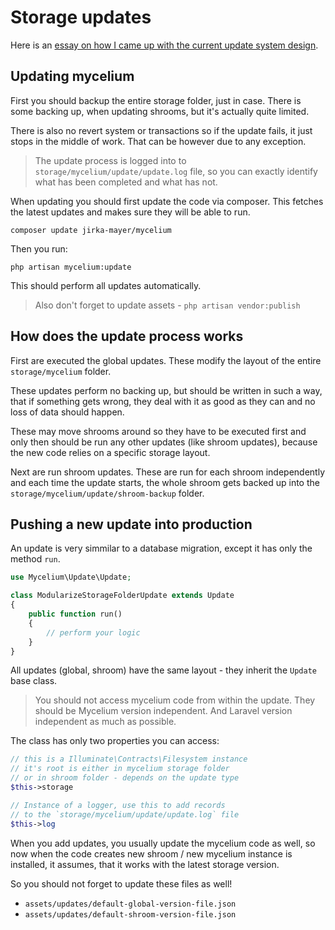 Storage updates
===============

Here is an [essay on how I came up with the current update system design](data-format-versioning.md).


## Updating mycelium

First you should backup the entire storage folder, just in case. There is some
backing up, when updating shrooms, but it's actually quite limited.

There is also no revert system or transactions so if the update fails, it just
stops in the middle of work. That can be however due to any exception.

> The update process is logged into to `storage/mycelium/update/update.log` file,
so you can exactly identify what has been completed and what has not.

When updating you should first update the code via composer. This fetches the
latest updates and makes sure they will be able to run.

    composer update jirka-mayer/mycelium

Then you run:

    php artisan mycelium:update

This should perform all updates automatically.

> Also don't forget to update assets - `php artisan vendor:publish`


## How does the update process works

First are executed the global updates. These modify the layout of the entire
`storage/mycelium` folder.

These updates perform no backing up, but should be written in such a way,
that if something gets wrong, they deal with it as good as they can and
no loss of data should happen.

These may move shrooms around so they have to be executed first and
only then should be run any other updates (like shroom updates), because
the new code relies on a specific storage layout.

Next are run shroom updates. These are run for each shroom independently
and each time the update starts, the whole shroom gets backed up
into the `storage/mycelium/update/shroom-backup` folder.


## Pushing a new update into production

An update is very simmilar to a database migration, except it has only
the method `run`.

```php
use Mycelium\Update\Update;

class ModularizeStorageFolderUpdate extends Update
{
    public function run()
    {
        // perform your logic
    }
}
```

All updates (global, shroom) have the same layout - they inherit
the `Update` base class.

> You should not access mycelium code from within the update. They should
be Mycelium version independent. And Laravel version independent
as much as possible.

The class has only two properties you can access:

```php
// this is a Illuminate\Contracts\Filesystem instance
// it's root is either in mycelium storage folder
// or in shroom folder - depends on the update type
$this->storage

// Instance of a logger, use this to add records
// to the `storage/mycelium/update/update.log` file
$this->log
```

When you add updates, you usually update the mycelium code as well, so
now when the code creates new shroom / new mycelium instance is installed, it
assumes, that it works with the latest storage version.

So you should not forget to update these files as well!

- `assets/updates/default-global-version-file.json`
- `assets/updates/default-shroom-version-file.json`
